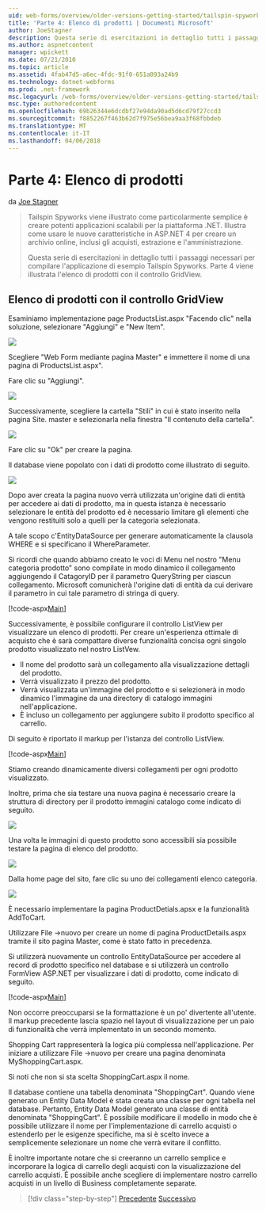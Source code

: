 ```yaml
---
uid: web-forms/overview/older-versions-getting-started/tailspin-spyworks/tailspin-spyworks-part-4
title: 'Parte 4: Elenco di prodotti | Documenti Microsoft'
author: JoeStagner
description: Questa serie di esercitazioni in dettaglio tutti i passaggi necessari per compilare l'applicazione di esempio Tailspin Spyworks. Parte 4 viene illustrato l'elenco di prodotti con Contr GridView....
ms.author: aspnetcontent
manager: wpickett
ms.date: 07/21/2010
ms.topic: article
ms.assetid: 4fab47d5-a6ec-4fdc-91f0-651a093a24b9
ms.technology: dotnet-webforms
ms.prod: .net-framework
msc.legacyurl: /web-forms/overview/older-versions-getting-started/tailspin-spyworks/tailspin-spyworks-part-4
msc.type: authoredcontent
ms.openlocfilehash: 69b26344e6dcdbf27e94da90ad5d6cd79f27ccd3
ms.sourcegitcommit: f8852267f463b62d7f975e56bea9aa3f68fbbdeb
ms.translationtype: MT
ms.contentlocale: it-IT
ms.lasthandoff: 04/06/2018
---
```

<a name="part-4-listing-products"></a>Parte 4: Elenco di prodotti
====================
da [Joe Stagner](https://github.com/JoeStagner)

> Tailspin Spyworks viene illustrato come particolarmente semplice è creare potenti applicazioni scalabili per la piattaforma .NET. Illustra come usare le nuove caratteristiche in ASP.NET 4 per creare un archivio online, inclusi gli acquisti, estrazione e l'amministrazione.
> 
> Questa serie di esercitazioni in dettaglio tutti i passaggi necessari per compilare l'applicazione di esempio Tailspin Spyworks. Parte 4 viene illustrata l'elenco di prodotti con il controllo GridView.


## <a id="_Toc260221670"></a>  Elenco di prodotti con il controllo GridView

Esaminiamo implementazione page ProductsList.aspx "Facendo clic" nella soluzione, selezionare "Aggiungi" e "New Item".

![](tailspin-spyworks-part-4/_static/image1.jpg)

Scegliere "Web Form mediante pagina Master" e immettere il nome di una pagina di ProductsList.aspx".

Fare clic su "Aggiungi".

![](tailspin-spyworks-part-4/_static/image2.jpg)

Successivamente, scegliere la cartella "Stili" in cui è stato inserito nella pagina Site. master e selezionarla nella finestra "Il contenuto della cartella".

![](tailspin-spyworks-part-4/_static/image3.jpg)

Fare clic su "Ok" per creare la pagina.

Il database viene popolato con i dati di prodotto come illustrato di seguito.

![](tailspin-spyworks-part-4/_static/image4.jpg)

Dopo aver creata la pagina nuovo verrà utilizzata un'origine dati di entità per accedere ai dati di prodotto, ma in questa istanza è necessario selezionare le entità del prodotto ed è necessario limitare gli elementi che vengono restituiti solo a quelli per la categoria selezionata.

A tale scopo c'EntityDataSource per generare automaticamente la clausola WHERE e si specificano il WhereParameter.

Si ricordi che quando abbiamo creato le voci di Menu nel nostro "Menu categoria prodotto" sono compilate in modo dinamico il collegamento aggiungendo il CatagoryID per il parametro QueryString per ciascun collegamento. Microsoft comunicherà l'origine dati di entità da cui derivare il parametro in cui tale parametro di stringa di query.

[!code-aspx[Main](tailspin-spyworks-part-4/samples/sample1.aspx)]

Successivamente, è possibile configurare il controllo ListView per visualizzare un elenco di prodotti. Per creare un'esperienza ottimale di acquisto che è sarà compattare diverse funzionalità concisa ogni singolo prodotto visualizzato nel nostro ListVew.

- Il nome del prodotto sarà un collegamento alla visualizzazione dettagli del prodotto.
- Verrà visualizzato il prezzo del prodotto.
- Verrà visualizzata un'immagine del prodotto e si selezionerà in modo dinamico l'immagine da una directory di catalogo immagini nell'applicazione.
- È incluso un collegamento per aggiungere subito il prodotto specifico al carrello.

Di seguito è riportato il markup per l'istanza del controllo ListView.

[!code-aspx[Main](tailspin-spyworks-part-4/samples/sample2.aspx)]

Stiamo creando dinamicamente diversi collegamenti per ogni prodotto visualizzato.

Inoltre, prima che sia testare una nuova pagina è necessario creare la struttura di directory per il prodotto immagini catalogo come indicato di seguito.

![](tailspin-spyworks-part-4/_static/image1.png)

Una volta le immagini di questo prodotto sono accessibili sia possibile testare la pagina di elenco del prodotto.

![](tailspin-spyworks-part-4/_static/image5.jpg)

Dalla home page del sito, fare clic su uno dei collegamenti elenco categoria.

![](tailspin-spyworks-part-4/_static/image6.jpg)

È necessario implementare la pagina ProductDetials.apsx e la funzionalità AddToCart.

Utilizzare File -&gt;nuovo per creare un nome di pagina ProductDetails.aspx tramite il sito pagina Master, come è stato fatto in precedenza.

Si utilizzerà nuovamente un controllo EntityDataSource per accedere al record di prodotto specifico nel database e si utilizzerà un controllo FormView ASP.NET per visualizzare i dati di prodotto, come indicato di seguito.

[!code-aspx[Main](tailspin-spyworks-part-4/samples/sample3.aspx)]

Non occorre preoccuparsi se la formattazione è un po' divertente all'utente. Il markup precedente lascia spazio nel layout di visualizzazione per un paio di funzionalità che verrà implementato in un secondo momento.

Shopping Cart rappresenterà la logica più complessa nell'applicazione. Per iniziare a utilizzare File -&gt;nuovo per creare una pagina denominata MyShoppingCart.aspx.

Si noti che non si sta scelta ShoppingCart.aspx il nome.

Il database contiene una tabella denominata "ShoppingCart". Quando viene generato un Entity Data Model è stata creata una classe per ogni tabella nel database. Pertanto, Entity Data Model generato una classe di entità denominata "ShoppingCart". È possibile modificare il modello in modo che è possibile utilizzare il nome per l'implementazione di carrello acquisti o estenderlo per le esigenze specifiche, ma si è scelto invece a semplicemente selezionare un nome che verrà evitare il conflitto.

È inoltre importante notare che si creeranno un carrello semplice e incorporare la logica di carrello degli acquisti con la visualizzazione del carrello acquisti. È possibile anche scegliere di implementare nostro carrello acquisti in un livello di Business completamente separate.

> [!div class="step-by-step"]
> [Precedente](tailspin-spyworks-part-3.md)
> [Successivo](tailspin-spyworks-part-5.md)
